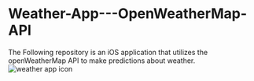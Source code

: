 # Weather-App---OpenWeatherMap-API
The Following repository is an iOS application that utilizes the openWeatherMap API to make predictions about weather.
![weather app icon](https://user-images.githubusercontent.com/86436938/177663476-df46e17a-c545-4f9e-9e3a-ada987744bfe.png)
